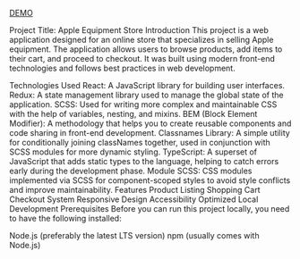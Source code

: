 [DEMO](https://khomichyehor.github.io/phone_catalog/)

Project Title: Apple Equipment Store
Introduction
This project is a web application designed for an online store that specializes in selling Apple equipment. The application allows users to browse products, add items to their cart, and proceed to checkout. It was built using modern front-end technologies and follows best practices in web development.

Technologies Used
React: A JavaScript library for building user interfaces.
Redux: A state management library used to manage the global state of the application.
SCSS: Used for writing more complex and maintainable CSS with the help of variables, nesting, and mixins.
BEM (Block Element Modifier): A methodology that helps you to create reusable components and code sharing in front-end development.
Classnames Library: A simple utility for conditionally joining classNames together, used in conjunction with SCSS modules for more dynamic styling.
TypeScript: A superset of JavaScript that adds static types to the language, helping to catch errors early during the development phase.
Module SCSS: CSS modules implemented via SCSS for component-scoped styles to avoid style conflicts and improve maintainability.
Features
Product Listing
Shopping Cart
Checkout System
Responsive Design
Accessibility Optimized
Local Development
Prerequisites
Before you can run this project locally, you need to have the following installed:

Node.js (preferably the latest LTS version)
npm (usually comes with Node.js)
